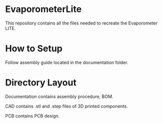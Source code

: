 # EvaporometerLite
This repository contains all the files needed to recreate the Evaporometer LITE.
# How to Setup
Follow assembly guide located in the documentation folder. 

# Directory Layout
Documentation contains assembly procedure, BOM.

CAD contains .stl and .step files of 3D printed components. 

PCB contains PCB design.
